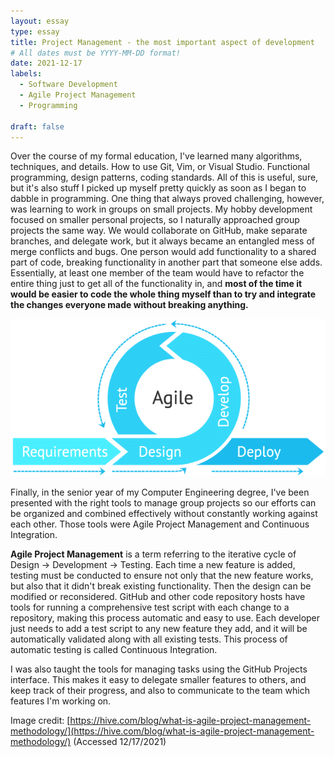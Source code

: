 ```yaml
---
layout: essay
type: essay
title: Project Management - the most important aspect of development
# All dates must be YYYY-MM-DD format!
date: 2021-12-17
labels:
  - Software Development
  - Agile Project Management
  - Programming

draft: false
---
```


Over the course of my formal education, I've learned many algorithms, techniques, and details. How to use Git, Vim, or Visual Studio. Functional programming, design patterns, coding standards. All of this is useful, sure, but it's also stuff I picked up myself pretty quickly as soon as I began to dabble in programming. One thing that always proved challenging, however, was learning to work in groups on small projects. My hobby development focused on smaller personal projects, so I naturally approached group projects the same way. We would collaborate on GitHub, make separate branches, and delegate work, but it always became an entangled mess of merge conflicts and bugs. One person would add functionality to a shared part of code, breaking functionality in another part that someone else adds. Essentially, at least one member of the team would have to refactor the entire thing just to get all of the functionality in, and **most of the time it would be easier to code the whole thing myself than to try and integrate the changes everyone made without breaking anything.**

![](../images/methodology-agile.png)

Finally, in the senior year of my Computer Engineering degree, I've been presented with the right tools to manage group projects so our efforts can be organized and combined effectively without constantly working against each other. Those tools were Agile Project Management and Continuous Integration.

**Agile Project Management** is a term referring to the iterative cycle of Design → Development → Testing. Each time a new feature is added, testing must be conducted to ensure not only that the new feature works, but also that it didn't break existing functionality. Then the design can be modified or reconsidered. GitHub and other code repository hosts have tools for running a comprehensive test script with each change to a repository, making this process automatic and easy to use. Each developer just needs to add a test script to any new feature they add, and it will be automatically validated along with all existing tests. This process of automatic testing is called Continuous Integration.

I was also taught the tools for managing tasks using the GitHub Projects interface. This makes it easy to delegate smaller features to others, and keep track of their progress, and also to communicate to the team which features I'm working on.

Image credit: [https://hive.com/blog/what-is-agile-project-management-methodology/](https://hive.com/blog/what-is-agile-project-management-methodology/) (Accessed 12/17/2021)